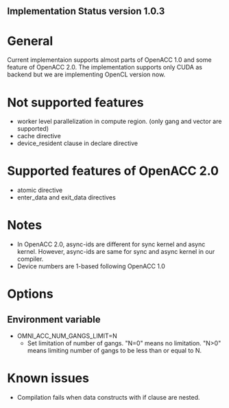 Implementation Status version 1.0.3
---------------------------------------
# General
Current implementaion supports almost parts of OpenACC 1.0 and some feature of OpenACC 2.0.
The implementation supports only CUDA as backend but we are implementing OpenCL version now.

# Not supported features
* worker level parallelization in compute region. (only gang and vector are supported)
* cache directive
* device_resident clause in declare directive

# Supported features of OpenACC 2.0
* atomic directive
* enter_data and exit_data directives

# Notes
* In OpenACC 2.0, async-ids are different for sync kernel and async kernel. However, async-ids are same for sync and async kernel in our compiler.
* Device numbers are 1-based following OpenACC 1.0

# Options
## Environment variable
* OMNI_ACC_NUM_GANGS_LIMIT=N
    * Set limitation of number of gangs. "N=0" means no limitation. "N>0" means limiting number of gangs to be less than or equal to N.

# Known issues
* Compilation fails when data constructs with if clause are nested.
